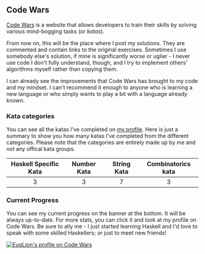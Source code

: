 ## Code Wars
[Code Wars][1] is a website that allows developers to train their skills by solving various mind-bogging tasks (or _katas_).

From now on, this will be the place where I post my solutions. They are commented and contain links to the original exercises. Sometimes I use somebody else's solution, if mine is significantly worse or uglier - I never use code I don't fully understand, though, and I try to implement others' algorithms myself rather than copying them.

I can already see the improvements that Code Wars has brought to my code and my mindset. I can't recommend it enough to anyone who is learning a new language or who simply wants to play a bit with a language already known.

### Kata categories
You can see all the katas I've completed on [my profile][2]. Here is just a summary to show you how many katas I've completed from the different categories. Please note that the categories are entirely made up by me and not any offical kata groups.

| Haskell Specific Kata | Number Kata | String Kata | Combinatorics kata |
| :-------------------: | :---------: | :---------: | :----------------: |
| 3                     | 3           | 7           | 3                  |

### Current Progress
 You can see my current progress on the banner at the bottom. It will be always up-to-date. For more stats, you can click it and look at my profile on Code Wars.
 Be sure to ally me - I just started learning Haskell and I'd love to speak with some skilled Haskellers; or just to meet new friends!

 [![EugLion's profile on Code Wars][3]][2]

[1]: https://www.codewars.com/
[2]: https://www.codewars.com/users/EugLion
[3]: https://www.codewars.com/users/EugLion/badges/small
